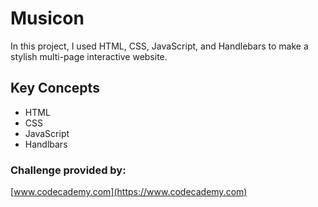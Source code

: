 # Musicon

In this project, I used HTML, CSS, JavaScript, and Handlebars to make a stylish multi-page interactive website.

## Key Concepts

- HTML
- CSS
- JavaScript
- Handlbars

### Challenge provided by:

[www.codecademy.com](https://www.codecademy.com)
